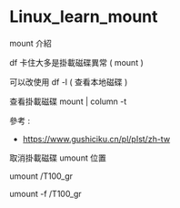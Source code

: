 # Linux_learn_mount
mount 介紹

df 卡住大多是掛載磁碟異常 ( mount )

可以改使用 df -l ( 查看本地磁碟 )

查看掛載磁碟 mount | column -t

參考 : 
* https://www.gushiciku.cn/pl/pIst/zh-tw

取消掛載磁碟 umount 位置

umount /T100_gr

umount -f /T100_gr
